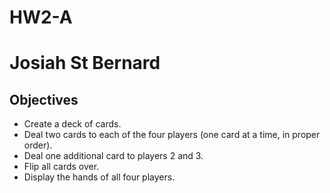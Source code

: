 # HW2-A 
# Josiah St Bernard


## Objectives
- Create a deck of cards.
- Deal two cards to each of the four players (one card at a time, in proper order).
- Deal one additional card to players 2 and 3.
- Flip all cards over.
- Display the hands of all four players.

